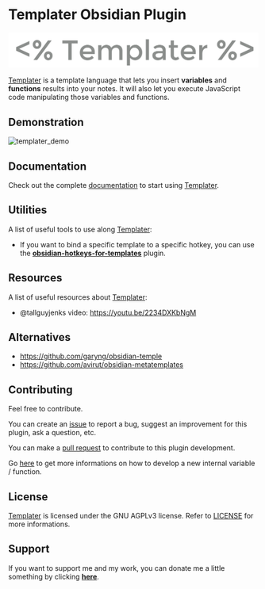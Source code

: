 # Templater Obsidian Plugin

![templater_logo](docs/static/img/templater_logo.svg)

[Templater](https://github.com/SilentVoid13/Templater) is a template language that lets you insert **variables** and **functions** results into your notes. It will also let you execute JavaScript code manipulating those variables and functions.

## Demonstration

![templater_demo](https://raw.githubusercontent.com/SilentVoid13/Templater/master/imgs/templater_demo.gif)

## Documentation

Check out the complete [documentation](https://silentvoid13.github.io/Templater/) to start using [Templater](https://github.com/SilentVoid13/Templater).

## Utilities

A list of useful tools to use along [Templater](https://github.com/SilentVoid13/Templater): 

- If you want to bind a specific template to a specific hotkey, you can use the **[obsidian-hotkeys-for-templates](https://github.com/Vinzent03/obsidian-hotkeys-for-templates)** plugin.

## Resources

A list of useful resources about [Templater](https://github.com/SilentVoid13/Templater):

- @tallguyjenks video: https://youtu.be/2234DXKbNgM

## Alternatives

- https://github.com/garyng/obsidian-temple
- https://github.com/avirut/obsidian-metatemplates

## Contributing

Feel free to contribute.

You can create an [issue](https://github.com/SilentVoid13/Templater/issues) to report a bug, suggest an improvement for this plugin, ask a question, etc.

You can make a [pull request](https://github.com/SilentVoid13/Templater/pulls) to contribute to this plugin development.

Go [here](https://silentvoid13.github.io/Templater/docs/internal-variables-functions/contribute) to get more informations on how to develop a new internal variable / function.

## License

[Templater](https://github.com/SilentVoid13/Templater) is licensed under the GNU AGPLv3 license. Refer to [LICENSE](https://github.com/SilentVoid13/Templater/blob/master/LICENSE.TXT) for more informations.

## Support

If you want to support me and my work, you can donate me a little something by clicking [**here**](https://www.paypal.com/donate?hosted_button_id=U2SRGAFYXT32Q).
